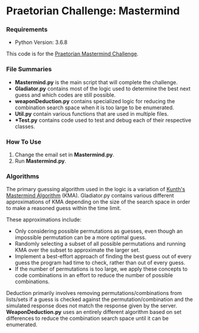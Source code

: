 # Praetorian Challenge: Mastermind

### Requirements
* Python Version: 3.6.8

This code is for the [Praetorian Mastermind Challenge](https://www.praetorian.com/challenges/mastermind).

### File Summaries
* __Mastermind.py__ is the main script that will complete the challenge.
* __Gladiator.py__ contains most of the logic used to determine the best next guess and which codes are still possible.
* __weaponDeduction.py__ contains specialized logic for reducing the combination search space when it is too large to be enumerated.
* __Util.py__ contain various functions that are used in multiple files.
* __*Test.py__ contains code used to test and debug each of their respective classes.

### How To Use
1. Change the email set in __Mastermind.py__.
1. Run __Mastermind.py__.

### Algorithms
The primary guessing algorithm used in the logic is a variation of [Kunth's Mastermind Algorithm](https://en.wikipedia.org/wiki/Mastermind_(board_game)#Worst_case:_Five-guess_algorithm) (KMA). 
Gladiator.py contains various different approximations of KMA depending on the size of the search space in order to make a reasoned guess within the time limit.

These approximations include:
* Only considering possible permutations as guesses, even though an impossible permutation can be a more optimal guess. 
* Randomly selecting a subset of all possible permutations and running KMA over the subset to approximate the larger set.
* Implement a best-effort approach of finding the best guess out of every guess the program had time to check, rather than out of every guess.
* If the number of permutations is too large, we apply these concepts to code combinations in an effort to reduce the number of possible combinations.

Deduction primarily involves removing permutations/combinations from lists/sets if a guess is checked against the permutation/combination and the simulated response does not match the response given by the server. 
__WeaponDeduction.py__ uses an entirely different algorithm based on set differences to reduce the combination search space until it can be enumerated.